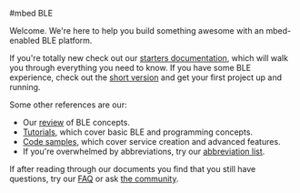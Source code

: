 #mbed BLE

Welcome. We're here to help you build something awesome with an mbed-enabled BLE platform.

If you're totally new check out our [starters documentation](/GettingStarted/BeginnersIntro/), which will walk you through everything you need to know. If you have some BLE experience, check out the [short version](/GettingStarted/DevIntro/) and get your first project up and running. 

Some other references are our:

* Our [review](/InDepth/BLEInDepth.md) of BLE concepts.
* [Tutorials](/GettingStarted/IntroSamples/), which cover basic BLE and programming concepts.
* [Code samples](/AdvSamples/Overview/), which cover service creation and advanced features.
* If you're overwhelmed by abbreviations, try our [abbreviation list](/Additional/Abbr/).

If after reading through our documents you find that you still have questions, try our [FAQ](/Additional/BLE_FAQ/) or ask [the community](https://developer.mbed.org/teams/Bluetooth-Low-Energy/community/).
